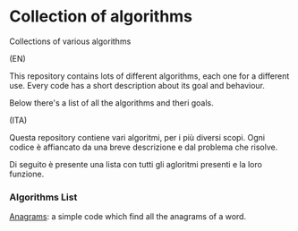 # Collection of algorithms
Collections of various algorithms

(EN)

This repository contains lots of different algorithms, each one for a different use.
Every code has a short description about its goal and behaviour.

Below there's a list of all the algorithms and theri goals.

(ITA)

Questa repository contiene vari algoritmi, per i più diversi scopi.
Ogni codice è affiancato da una breve descrizione e dal problema che risolve.

Di seguito è presente una lista con tutti gli agloritmi presenti e la loro funzione.

### Algorithms List
[Anagrams](https://github.com/SiMoM0/Miscellaneous/tree/main/Anagrams): a simple code which find all the anagrams of a word.
